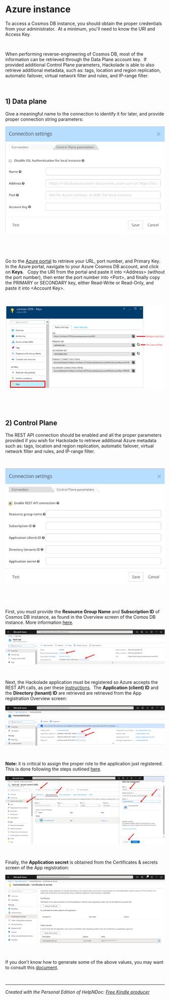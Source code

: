 # Azure instance

To access a Cosmos DB instance, you should obtain the proper credentials from your administrator.&nbsp; At a minimum, you'll need to know the URI and Access Key. &nbsp;

&nbsp;

When performing reverse-engineering of Cosmos DB, most of the information can be retrieved through the Data Plane account key.&nbsp; If provided additional Control Plane parameters, Hackolade is able to also retrieve additional metadata, such as: tags, location and region replication, automatic failover, virtual network filter and rules, and IP-range filter.&nbsp;

&nbsp;

## &#49;) Data plane ##

Give a meaningful name to the connection to identify it for later, and provide proper connection string parameters:

![Image](<lib/Cosmos%20DB%20connection%20settings%20dialog.png>)

&nbsp;

&nbsp;

Go to the [Azure portal](<https://portal.azure.com/> "target=\"\_blank\"") to retrieve your URL, port number, and Primary Key.&nbsp; In the Azure portal, navigate to your Azure Cosmos DB account, and click on **Keys**. &nbsp; Copy the URI from the portal and paste it into \<Address\> (without the port number), then enter the port number into \<Port\>, and finally copy the PRIMARY or SECONDARY key, either Read-Write or Read-Only, and paste it into \<Account Key\>.

&nbsp;

![Image](<lib/Azure%20Portal%20-%20DocDB%20connection.png>)

&nbsp;

&nbsp;

## &#50;) Control Plane ##

The REST API connection should be enabled and all the proper parameters provided if you wish for Hackolade to retrieve additional Azure metadata such as: tags, location and region replication, automatic failover, virtual network filter and rules, and IP-range filter.&nbsp;

&nbsp;

![Image](<lib/CosmosDB%20Data%20Plane%20dialog.png>)

&nbsp;

&nbsp;

First, you must provide the **Resource Group Name** and **Subscription ID** of Cosmos DB instance, as found in the Overview screen of the Comos DB instance. More information [here](<https://docs.microsoft.com/en-us/azure/cosmos-db/how-to-manage-database-account#create-an-account> "target=\"\_blank\"").

![Image](<lib/CosmosDB%20-%20Azure%20instance%20overview%20screen.png>)

&nbsp;

Next, the Hackolade application must be registered so Azure accepts the REST API calls, as per these [instructions](<https://docs.microsoft.com/en-us/azure/active-directory/develop/howto-create-service-principal-portal> "target=\"\_blank\"").&nbsp; The **Application (client) ID** and the **Directory (tenant) ID** are retrieved are retrieved from the App registration Overview screen:

![Image](<lib/CosmosDB%20-%20Azure%20App%20registration%20overview.png>)

&nbsp;

**Note:** it is critical to assign the proper role to the application just registered.&nbsp; This is done following the steps outlined [here](<https://docs.microsoft.com/en-us/azure/role-based-access-control/role-assignments-portal> "target=\"\_blank\"").&nbsp;

![Image](<lib/CosmosDB%20-%20Azure%20IAM%20role%20assignment.png>)

&nbsp;

Finally, the **Application secret** is obtained from the Certificates \& secrets screen of the App registration:&nbsp;

![Image](<lib/CosmosDB%20-%20Azure%20App%20registration%20secrets%20scr.png>)

&nbsp;

If you don't know how to generate some of the above values, you may want to consult this [document](<https://github.com/Azure/azure-libraries-for-net/blob/master/AUTH.md> "target=\"\_blank\"").

&nbsp;


***
_Created with the Personal Edition of HelpNDoc: [Free Kindle producer](<https://www.helpndoc.com/feature-tour/create-ebooks-for-amazon-kindle>)_
